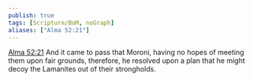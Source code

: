 ```yaml
---
publish: true
tags: [Scripture/BoM, noGraph]
aliases: ["Alma 52:21"]
---
```

[Alma 52:21](https://churchofjesuschrist.org/study/scriptures/bofm/alma/52?lang=eng&id=p21#p21) And it came to pass that Moroni, having no hopes of meeting them upon fair grounds, therefore, he resolved upon a plan that he might decoy the Lamanites out of their strongholds.
